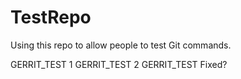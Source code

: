 # TestRepo
Using this repo to allow people to test Git commands.

GERRIT_TEST 1
GERRIT_TEST 2
GERRIT_TEST Fixed?